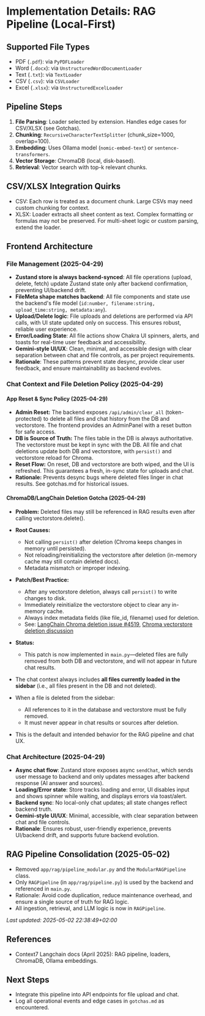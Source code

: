 # Implementation Details: RAG Pipeline (Local-First)

## Supported File Types
- PDF (`.pdf`): via `PyPDFLoader`
- Word (`.docx`): via `UnstructuredWordDocumentLoader`
- Text (`.txt`): via `TextLoader`
- CSV (`.csv`): via `CSVLoader`
- Excel (`.xlsx`): via `UnstructuredExcelLoader`

## Pipeline Steps
1. **File Parsing**: Loader selected by extension. Handles edge cases for CSV/XLSX (see Gotchas).
2. **Chunking**: `RecursiveCharacterTextSplitter` (chunk_size=1000, overlap=100).
3. **Embedding**: Uses Ollama model (`nomic-embed-text`) or `sentence-transformers`.
4. **Vector Storage**: ChromaDB (local, disk-based).
5. **Retrieval**: Vector search with top-k relevant chunks.

## CSV/XLSX Integration Quirks
- CSV: Each row is treated as a document chunk. Large CSVs may need custom chunking for context.
- XLSX: Loader extracts all sheet content as text. Complex formatting or formulas may not be preserved. For multi-sheet logic or custom parsing, extend the loader.

## Frontend Architecture

### File Management (2025-04-29)
- **Zustand store is always backend-synced**: All file operations (upload, delete, fetch) update Zustand state only after backend confirmation, preventing UI/backend drift.
- **FileMeta shape matches backend**: All file components and state use the backend's file model (`id:number, filename:string, upload_time:string, metadata:any`).
- **Upload/Delete logic**: File uploads and deletions are performed via API calls, with UI state updated only on success. This ensures robust, reliable user experience.
- **Error/Loading State**: All file actions show Chakra UI spinners, alerts, and toasts for real-time user feedback and accessibility.
- **Gemini-style UI/UX**: Clean, minimal, and accessible design with clear separation between chat and file controls, as per project requirements.
- **Rationale**: These patterns prevent state desync, provide clear user feedback, and ensure maintainability as backend evolves.

### Chat Context and File Deletion Policy (2025-04-29)

#### App Reset & Sync Policy (2025-04-29)
- **Admin Reset:** The backend exposes `/api/admin/clear_all` (token-protected) to delete all files and chat history from the DB and vectorstore. The frontend provides an AdminPanel with a reset button for safe access.
- **DB is Source of Truth:** The files table in the DB is always authoritative. The vectorstore must be kept in sync with the DB. All file and chat deletions update both DB and vectorstore, with `persist()` and vectorstore reload for Chroma.
- **Reset Flow:** On reset, DB and vectorstore are both wiped, and the UI is refreshed. This guarantees a fresh, in-sync state for uploads and chat.
- **Rationale:** Prevents desync bugs where deleted files linger in chat results. See gotchas.md for historical issues.


#### ChromaDB/LangChain Deletion Gotcha (2025-04-29)
- **Problem:** Deleted files may still be referenced in RAG results even after calling vectorstore.delete().
- **Root Causes:**
    - Not calling `persist()` after deletion (Chroma keeps changes in memory until persisted).
    - Not reloading/reinitializing the vectorstore after deletion (in-memory cache may still contain deleted docs).
    - Metadata mismatch or improper indexing.
- **Patch/Best Practice:**
    - After any vectorstore deletion, always call `persist()` to write changes to disk.
    - Immediately reinitialize the vectorstore object to clear any in-memory cache.
    - Always index metadata fields (like file_id, filename) used for deletion.
    - See: [LangChain Chroma deletion issue #4519](https://github.com/langchain-ai/langchain/issues/4519), [Chroma vectorstore deletion discussion](https://github.com/langchain-ai/langchain/discussions/9495)
- **Status:**
    - This patch is now implemented in `main.py`—deleted files are fully removed from both DB and vectorstore, and will not appear in future chat results.


- The chat context always includes **all files currently loaded in the sidebar** (i.e., all files present in the DB and not deleted).
- When a file is deleted from the sidebar:
    - All references to it in the database and vectorstore must be fully removed.
    - It must never appear in chat results or sources after deletion.
- This is the default and intended behavior for the RAG pipeline and chat UX.

### Chat Architecture (2025-04-29)
- **Async chat flow**: Zustand store exposes async `sendChat`, which sends user message to backend and only updates messages after backend response (AI answer and sources).
- **Loading/Error state**: Store tracks loading and error, UI disables input and shows spinner while waiting, and displays errors via toast/alert.
- **Backend sync**: No local-only chat updates; all state changes reflect backend truth.
- **Gemini-style UI/UX**: Minimal, accessible, with clear separation between chat and file controls.
- **Rationale**: Ensures robust, user-friendly experience, prevents UI/backend drift, and supports future backend evolution.

## RAG Pipeline Consolidation (2025-05-02)
- Removed `app/rag/pipeline_modular.py` and the `ModularRAGPipeline` class.
- Only `RAGPipeline` (in `app/rag/pipeline.py`) is used by the backend and referenced in `main.py`.
- Rationale: Avoid code duplication, reduce maintenance overhead, and ensure a single source of truth for RAG logic.
- All ingestion, retrieval, and LLM logic is now in `RAGPipeline`.

_Last updated: 2025-05-02 22:38:49+02:00_

## References
- Context7 Langchain docs (April 2025): RAG pipeline, loaders, ChromaDB, Ollama embeddings.

## Next Steps
- Integrate this pipeline into API endpoints for file upload and chat.
- Log all operational events and edge cases in `gotchas.md` as encountered.

